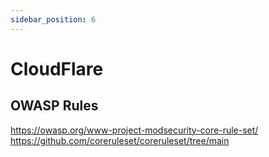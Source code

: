 ```yaml
---
sidebar_position: 6
---
```

# CloudFlare
## OWASP Rules
https://owasp.org/www-project-modsecurity-core-rule-set/
https://github.com/coreruleset/coreruleset/tree/main